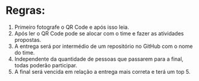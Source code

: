 # Regras:
1. Primeiro fotografe o QR Code e após isso leia.
2. Após ler o QR Code pode se alocar com o time e fazer as atividades propostas.
3. A entrega será por intermédio de um repositório no GitHub com o nome do time.
4. Independente da quantidade de pessoas que passarem para a final, todas poderão participar.
5. A final será vencida em relação a entrega mais correta e terá um top 5.
